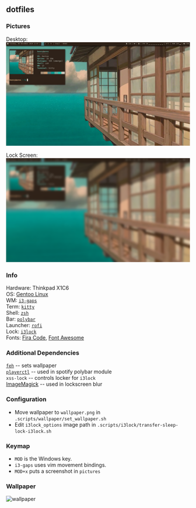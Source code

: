 ## dotfiles

### Pictures
Desktop:
![base](https://github.com/henrykroeger/dotfiles/blob/main/pictures/screens/base.png)

Lock Screen:
![lock](https://github.com/henrykroeger/dotfiles/blob/main/pictures/screens/lock.png)

### Info
Hardware: Thinkpad X1C6<br>
OS: [Gentoo Linux](https://gentoo.org/)<br>
WM: [`i3-gaps`](https://github.com/Airblader/i3)<br>
Term: [`kitty`](https://sw.kovidgoyal.net/kitty/)<br>
Shell: [`zsh`](http://zsh.sourceforge.net/)<br>
Bar: [`polybar`](https://github.com/polybar/polybar)<br>
Launcher: [`rofi`](https://github.com/davatorium/rofi)<br>
Lock: [`i3lock`](https://github.com/i3/i3lock)<br>
Fonts: [Fira Code](https://github.com/tonsky/FiraCode), [Font Awesome](https://fontawesome.com/)

### Additional Dependencies
[`feh`](https://github.com/derf/feh) -- sets wallpaper<br>
[`playerctl`](https://github.com/altdesktop/playerctl) -- used in spotify polybar module<br>
`xss-lock` -- controls locker for `i3lock`<br>
[ImageMagick](https://imagemagick.org/) -- used in lockscreen blur

### Configuration
* Move wallpaper to `wallpaper.png` in `.scripts/wallpaper/set_wallpaper.sh`
* Edit `i3lock_options` image path in `.scripts/i3lock/transfer-sleep-lock-i3lock.sh`

### Keymap
* `MOD` is the Windows key.
* `i3-gaps` uses vim movement bindings.
* `MOD+x` puts a screenshot in `pictures`

### Wallpaper
![wallpaper](https://github.com/henrykroeger/dotfiles/blob/main/.scripts/wallpaper/wallpaper.png)
